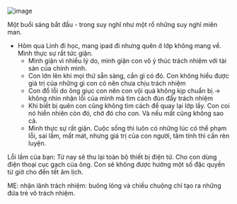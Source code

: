 
![image](https://i.imgur.com/tByZaMW.jpeg)

Một buổi sáng bắt đầu - trong suy nghĩ như một rổ những suy nghĩ miên man. 

- Hôm qua Linh đi học, mang ipad đi nhưng quên ở lớp không mang về. Mình thực sự rất tức giận.
	- Mình giận vì nhiều lý do, mình giận con vô ý thúc trách nhiệm với tài sản của chính mình.
	- Con lớn lên khi mọi thứ sẵn sàng, cần gì có đó. Con không hiểu được giá trị của những gì con có nên chưa chịu trách nhiệm
	- Con đổ lỗi do ông giục con nên con vội quá không kịp chuẩn bị.-> không nhìn nhận lỗi của mình mà tìm cách đùn đẩy trách nhiệm
	- Khi biết bị quên con cũng không tìm cách để quay lại lớp lấy. Con coi nó hiển nhiên còn đó, chờ đó cho con. Và nếu mất cũng không sao cả.
	-  Mình thực sự rất giận. 
	Cuộc sống thì luôn có những lúc có thể phạm lỗi, sai lầm, mất mát, nhưng giá trị của con người, tâm tính thì cần rèn luyện. 

Lỗi lầm của bạn: Từ nay sẽ thu lại toàn bộ thiết bị điện tử. Cho con dùng điện thoại cục gạch của ông. Con sẽ không được hưởng một số đặc quyền từ giờ cho đến tết âm lịch.

MẸ: nhận lãnh trách nhiệm:  buông lỏng và chiều chuộng chỉ tạo ra những đứa trẻ vô trách nhiệm.
